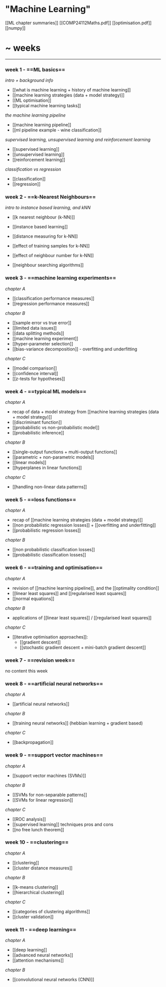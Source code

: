 # "Machine Learning"

[[ML chapter summaries]]
[[COMP24112Maths.pdf]]
[[optimisation.pdf]]
[[numpy]]


# ~ weeks
***
### week 1 - ==ML basics==
*intro + background info*
- [[what is machine learning + history of machine learning]]
- [[machine learning strategies (data + model strategy)]]
- [[ML optimisation]]
- [[typical machine learning tasks]]

*the machine learning pipeline*
- [[machine learning pipeline]]
- [[ml pipeline example - wine classification]]

*supervised learning, unsupervised learning and reinforcement learning*
- [[supervised learning]]
- [[unsupervised learning]]
- [[reinforcement learning]]

*classification vs regression*
- [[classification]]
- [[regression]]

### week 2 - ==k-Nearest Neighbours==
*intro to instance based learning, and kNN*
- [[k nearest neighbour (k-NN)]]
- [[instance based learning]]
- [[distance measuring for k-NN]]

- [[effect of training samples for k-NN]]
- [[effect of neighbour number for k-NN]]
- [[neighbour searching algorithms]]

### week 3 - ==machine learning experiments==
*chapter A*
- [[classification performance measures]]
- [[regression performance measures]]

*chapter B*
- [[sample error vs true error]]
- [[limited data issues]]
- [[data splitting methods]]
- [[machine learning experiment]]
- [[hyper-parameter selection]]
- [[bias-variance decomposition]] - overfitting and underfitting

*chapter C*
- [[model comparison]]
- [[confidence interval]]
- [[z-tests for hypotheses]]

### week 4 - ==typical ML models==
*chapter A*
- recap of data + model strategy from [[machine learning strategies (data + model strategy)]]
- [[discriminant function]] 
- [[probabilistic vs non-probabilistic model]]
- [[probabilistic inference]]

*chapter B*
- [[single-output functions + multi-output functions]]
- [[parametric + non-parametric models]]
- [[linear models]]
- [[hyperplanes in linear functions]]

*chapter C*
- [[handling non-linear data patterns]]

### week 5 - ==loss functions==
*chapter A*
- recap of [[machine learning strategies (data + model strategy)]]
- [[non probabilistic regression losses]] + [[overfitting and underfitting]]
- [[probabilistic regression losses]]

*chapter B*
- [[non probabilistic classification losses]]
- [[probabilistic classification losses]]

### week 6 - ==training and optimisation==
*chapter A*
- revision of [[machine learning pipeline]], and the [[optimality condition]]
- [[linear least squares]] and [[regularised least squares]]
- [[normal equations]]

*chapter B*
- applications of [[linear least squares]] / [[regularised least squares]]

*chapter C*
- [[iterative optimisation approaches]]:
	- [[gradient descent]]
	- [[stochastic gradient descent + mini-batch gradient descent]]

### week 7 - ==revision week==
no content this week

### week 8 - ==artificial neural networks==
*chapter A*
- [[artificial neural networks]]

*chapter B*
- [[training neural networks]] (hebbian learning + gradient based)

*chapter C*
- [[backpropagation]]

### week 9 - ==support vector machines==
*chapter A*
- [[support vector machines (SVMs)]]

*chapter B*
- [[SVMs for non-separable patterns]]
- [[SVMs for linear regression]]

*chapter C*
- [[ROC analysis]]
- [[supervised learning]] techniques pros and cons
- [[no free lunch theorem]]

### week 10 - ==clustering==
*chapter A*
- [[clustering]]
- [[cluster distance measures]]

*chapter B*
- [[k-means clustering]]
- [[hierarchical clustering]]

*chapter C*
- [[categories of clustering algorithms]]
- [[cluster validation]]

### week 11 - ==deep learning==
*chapter A*
- [[deep learning]]
- [[advanced neural networks]]
- [[attention mechanisms]]

*chapter B*
- [[convolutional neural networks (CNN)]]